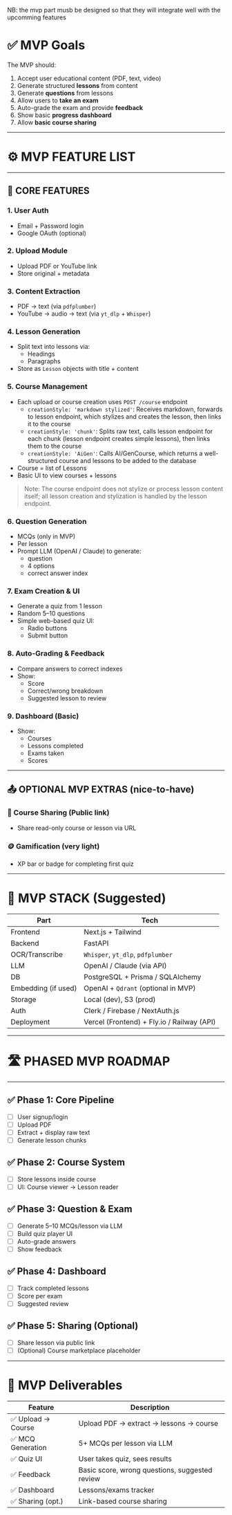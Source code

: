 NB: the mvp part musb be designed so that they will integrate well with the upcomming features

# ✅ **MVP Goals**

The MVP should:

1. Accept user educational content (PDF, text, video)
2. Generate structured **lessons** from content
3. Generate **questions** from lessons
4. Allow users to **take an exam**
5. Auto-grade the exam and provide **feedback**
6. Show basic **progress dashboard**
7. Allow **basic course sharing**

---

# ⚙️ **MVP FEATURE LIST**

---

## 🧩 CORE FEATURES

### 1. **User Auth**

- Email + Password login
- Google OAuth (optional)

### 2. **Upload Module**

- Upload PDF or YouTube link
- Store original + metadata

### 3. **Content Extraction**

- PDF → text (via `pdfplumber`)
- YouTube → audio → text (via `yt_dlp` + `Whisper`)

### 4. **Lesson Generation**

- Split text into lessons via:
    - Headings
    - Paragraphs
- Store as `Lesson` objects with title + content

### 5. **Course Management**

- Each upload or course creation uses `POST /course` endpoint
    - `creationStyle: 'markdown stylized'`: Receives markdown, forwards to lesson endpoint, which stylizes and creates the lesson, then links it to the course
    - `creationStyle: 'chunk'`: Splits raw text, calls lesson endpoint for each chunk (lesson endpoint creates simple lessons), then links them to the course
    - `creationStyle: 'AiGen'`: Calls AI/GenCourse, which returns a well-structured course and lessons to be added to the database
- Course = list of Lessons
- Basic UI to view courses + lessons

> Note: The course endpoint does not stylize or process lesson content itself; all lesson creation and stylization is handled by the lesson endpoint.

### 6. **Question Generation**

- MCQs (only in MVP)
- Per lesson
- Prompt LLM (OpenAI / Claude) to generate:
    - question
    - 4 options
    - correct answer index

### 7. **Exam Creation & UI**

- Generate a quiz from 1 lesson
- Random 5–10 questions
- Simple web-based quiz UI:
    - Radio buttons
    - Submit button

### 8. **Auto-Grading & Feedback**

- Compare answers to correct indexes
- Show:
    - Score
    - Correct/wrong breakdown
    - Suggested lesson to review

### 9. **Dashboard (Basic)**

- Show:
    - Courses
    - Lessons completed
    - Exams taken
    - Scores

---

## 📤 OPTIONAL MVP EXTRAS (nice-to-have)

### 🔄 Course Sharing (Public link)

- Share read-only course or lesson via URL

### 🪙 Gamification (very light)

- XP bar or badge for completing first quiz

---

# 🧱 **MVP STACK (Suggested)**

| Part | Tech |
| --- | --- |
| Frontend | Next.js + Tailwind |
| Backend | FastAPI |
| OCR/Transcribe | `Whisper`, `yt_dlp`, `pdfplumber` |
| LLM | OpenAI / Claude (via API) |
| DB | PostgreSQL + Prisma / SQLAlchemy |
| Embedding (if used) | OpenAI + `Qdrant` (optional in MVP) |
| Storage | Local (dev), S3 (prod) |
| Auth | Clerk / Firebase / NextAuth.js |
| Deployment | Vercel (Frontend) + Fly.io / Railway (API) |

---

# 🛣️ **PHASED MVP ROADMAP**

---

## ✅ Phase 1: Core Pipeline

- [ ]  User signup/login
- [ ]  Upload PDF
- [ ]  Extract + display raw text
- [ ]  Generate lesson chunks

## ✅ Phase 2: Course System

- [ ]  Store lessons inside course
- [ ]  UI: Course viewer → Lesson reader

## ✅ Phase 3: Question & Exam

- [ ]  Generate 5–10 MCQs/lesson via LLM
- [ ]  Build quiz player UI
- [ ]  Auto-grade answers
- [ ]  Show feedback

## ✅ Phase 4: Dashboard

- [ ]  Track completed lessons
- [ ]  Score per exam
- [ ]  Suggested review

## ✅ Phase 5: Sharing (Optional)

- [ ]  Share lesson via public link
- [ ]  (Optional) Course marketplace placeholder

---

# 📌 MVP Deliverables

| Feature | Description |
| --- | --- |
| ✅ Upload → Course | Upload PDF → extract → lessons → course |
| ✅ MCQ Generation | 5+ MCQs per lesson via LLM |
| ✅ Quiz UI | User takes quiz, sees results |
| ✅ Feedback | Basic score, wrong questions, suggested review |
| ✅ Dashboard | Lessons/exams tracker |
| ✅ Sharing (opt.) | Link-based course sharing |